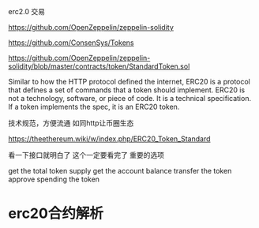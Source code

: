 
erc2.0  交易 

https://github.com/OpenZeppelin/zeppelin-solidity 

https://github.com/ConsenSys/Tokens 

https://github.com/OpenZeppelin/zeppelin-solidity/blob/master/contracts/token/StandardToken.sol 


Similar to how the HTTP protocol defined the internet, ERC20 is a protocol that defines a set of commands that a token should implement. ERC20 is not a technology, software, or piece of code. It is a technical specification. If a token implements the spec, it is an ERC20 token.


技术规范，方便流通
如同http让币圈生态   


https://theethereum.wiki/w/index.php/ERC20_Token_Standard 

看一下接口就明白了   这个一定要看完了 重要的选项

get the total token supply
get the account balance
transfer the token
approve spending the token

# erc20合约解析  
 



